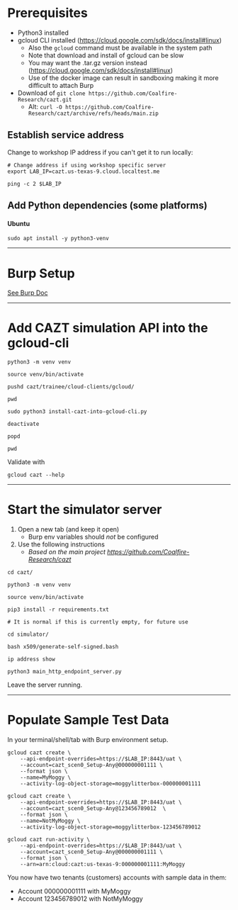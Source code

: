# Prerequisites

- Python3 installed
- gcloud CLI installed (https://cloud.google.com/sdk/docs/install#linux)
  - Also the `gcloud` command must be available in the system path
  - Note that download and install of gcloud can be slow
  - You may want the .tar.gz version instead (https://cloud.google.com/sdk/docs/install#linux)
  - Use of the docker image can result in sandboxing making it more difficult to attach Burp
- Download of `git clone https://github.com/Coalfire-Research/cazt.git`
  - Alt: `curl -O https://github.com/Coalfire-Research/cazt/archive/refs/heads/main.zip`

## Establish service address

Change to workshop IP address if you can't get it to run locally:
```shell
# Change address if using workshop specific server
export LAB_IP=cazt.us-texas-9.cloud.localtest.me

ping -c 2 $LAB_IP
```

## Add Python dependencies (some platforms)

#### Ubuntu

```shell
sudo apt install -y python3-venv
```

---

# Burp Setup

[See Burp Doc](Burp_linux.md)

---

# Add CAZT simulation API into the gcloud-cli

```shell
python3 -m venv venv

source venv/bin/activate

pushd cazt/trainee/cloud-clients/gcloud/

pwd

sudo python3 install-cazt-into-gcloud-cli.py

deactivate

popd

pwd
```

Validate with
```shell
gcloud cazt --help
```

---

# Start the simulator server

1. Open a new tab (and keep it open)
   - Burp env variables should _not_ be configured
1. Use the following instructions
   - _Based on the main project https://github.com/Coalfire-Research/cazt_

```shell
cd cazt/

python3 -m venv venv

source venv/bin/activate

pip3 install -r requirements.txt

# It is normal if this is currently empty, for future use
```

```shell
cd simulator/

bash x509/generate-self-signed.bash

ip address show

python3 main_http_endpoint_server.py
```

Leave the server running.

---

# Populate Sample Test Data

In your terminal/shell/tab with Burp environment setup.

```shell
gcloud cazt create \
    --api-endpoint-overrides=https://$LAB_IP:8443/uat \
    --account=cazt_scen0_Setup-Any@000000001111 \
    --format json \
    --name=MyMoggy \
    --activity-log-object-storage=moggylitterbox-000000001111
```

```shell
gcloud cazt create \
    --api-endpoint-overrides=https://$LAB_IP:8443/uat \
    --account=cazt_scen0_Setup-Any@123456789012  \
    --format json \
    --name=NotMyMoggy \
    --activity-log-object-storage=moggylitterbox-123456789012 
```

```shell
gcloud cazt run-activity \
    --api-endpoint-overrides=https://$LAB_IP:8443/uat \
	--account=cazt_scen0_Setup-Any@000000001111 \
	--format json \
	--arn=arn:cloud:cazt:us-texas-9:000000001111:MyMoggy
```

You now have two tenants (customers) accounts with sample data in them:
- Account 000000001111 with MyMoggy
- Account 123456789012 with NotMyMoggy
